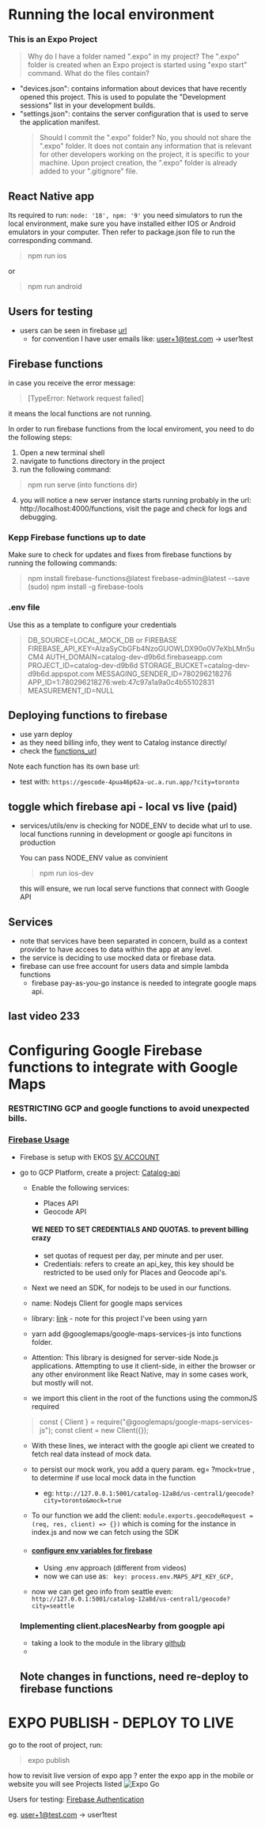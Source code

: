 # Running the local environment

### This is an Expo Project

> Why do I have a folder named ".expo" in my project?
> The ".expo" folder is created when an Expo project is started using "expo start" command.
> What do the files contain?

- "devices.json": contains information about devices that have recently opened this project. This is used to populate the "Development sessions" list in your development builds.
- "settings.json": contains the server configuration that is used to serve the application manifest.
  > Should I commit the ".expo" folder?
  > No, you should not share the ".expo" folder. It does not contain any information that is relevant for other developers working on the project, it is specific to your machine.
  > Upon project creation, the ".expo" folder is already added to your ".gitignore" file.

## React Native app

Its required to run: `node: '18', npm: '9'`
you need simulators to run the local environment,
make sure you have installed either IOS or Android emulators in your computer. Then refer to package.json file to run the corresponding command.

> npm run ios

or

> npm run android

## Users for testing

- users can be seen in firebase [url](https://console.firebase.google.com/u/4/project/catalog-dev-d9b6d/authentication/users)
  - for convention I have user emails like: user+1@test.com -> user1test

## Firebase functions

in case you receive the error message:

> [TypeError: Network request failed]

it means the local functions are not running.

In order to run firebase functions from the local enviroment, you need to do the following steps:

1. Open a new terminal shell
2. navigate to functions directory in the project
3. run the following command:

> npm run serve (into functions dir)

4. you will notice a new server instance starts running probably in the url: http://localhost:4000/functions, visit the page and check for logs and debugging.

### Kepp Firebase functions up to date

Make sure to check for updates and fixes from firebase functions by running the following commands:

> npm install firebase-functions@latest firebase-admin@latest --save
> (sudo) npm install -g firebase-tools

### .env file

Use this as a template to configure your credentials

> DB_SOURCE=LOCAL_MOCK_DB or FIREBASE
> FIREBASE_API_KEY=AIzaSyCbGFb4NzoGUOWLDX90o0V7eXbLMn5uCM4
> AUTH_DOMAIN=catalog-dev-d9b6d.firebaseapp.com
> PROJECT_ID=catalog-dev-d9b6d
> STORAGE_BUCKET=catalog-dev-d9b6d.appspot.com
> MESSAGING_SENDER_ID=780296218276
> APP_ID=1:780296218276:web:47c97a1a9a0c4b55102831
> MEASUREMENT_ID=NULL

## Deploying functions to firebase

- use yarn deploy
- as they need billing info, they went to Catalog instance directly/
- check the [functions_url](https://console.firebase.google.com/u/4/project/catalog-12a8d/functions/list)

Note each function has its own base url:

- test with: `https://geocode-4pua46p62a-uc.a.run.app/?city=toronto`

## toggle which firebase api - local vs live (paid)

- services/utils/env is checking for NODE_ENV to decide what url to use.
  local functions running in development or google api funcitons in production

  You can pass NODE_ENV value as convinient

  > npm run ios-dev

  this will ensure, we run local serve functions that connect with Google API

## Services

- note that services have been separated in concern, build as a context provider to have accees to data within the app at any level.
- the service is deciding to use mocked data or firebase data.
- firebase can use free account for users data and simple lambda functions
  - firebase pay-as-you-go instance is needed to integrate google maps api.

## last video 233

# Configuring Google Firebase functions to integrate with Google Maps

### RESTRICTING GCP and google functions to avoid unexpected bills.

### [Firebase Usage](https://console.firebase.google.com/u/4/project/catalog-12a8d/usage)

- Firebase is setup with EKOS [SV ACCOUNT](https://console.firebase.google.com/u/4/_gl=1*jgigb9*_ga*MTY1NDk2NzM4OC4xNjg1MTE2NTY3*_ga_CW55HF8NVT*MTY5NzQ3ODM5OS43OC4wLjE2OTc0NzgzOTkuNjAuMC4w)

- go to GCP Platform, create a project: [Catalog-api](https://console.cloud.google.com/home/dashboard?authuser=4&project=catalog-functions-check)

  - Enable the following services:

    - Places API
    - Geocode API

    #### WE NEED TO SET CREDENTIALS AND QUOTAS. to prevent billing crazy

    - set quotas of request per day, per minute and per user.
    - Credentials: refers to create an api_key, this key should be restricted to be used only for Places and Geocode api's.

  - Next we need an SDK, for nodejs to be used in our functions.
  - name: Nodejs Client for google maps services
  - library: [link](https://www.npmjs.com/package/@googlemaps/google-maps-services-js) - note for this project I've been using yarn
  - yarn add @googlemaps/google-maps-services-js into functions folder.
  - Attention: This library is designed for server-side Node.js applications. Attempting to use it client-side, in either the browser or any other environment like React Native, may in some cases work, but mostly will not.

  - we import this client in the root of the functions using the commonJS required

  > const { Client } = require("@googlemaps/google-maps-services-js");
  > const client = new Client({});

  - With these lines, we interact with the google api client we created to fetch real data instead of mock data.

  - to persist our mock work, you add a query param. eg= ?mock=true , to determine if use local mock data in the function

    - eg: `http://127.0.0.1:5001/catalog-12a8d/us-central1/geocode?city=toronto&mock=true`

  - To our function we add the client:
    `module.exports.geocodeRequest = (req, res, client) => {})` which is coming for the instance in index.js and now we can fetch using the SDK

  - #### [configure env variables for firebase](https://firebase.google.com/docs/functions/config-env?gen=2nd)

    - Using .env approach (different from videos)
    - now we can use as: ` key: process.env.MAPS_API_KEY_GCP,`

  - now we can get geo info from seattle even: `http://127.0.0.1:5001/catalog-12a8d/us-central1/geocode?city=seattle`

  ### Implementing client.placesNearby from googple api

  - taking a look to the module in the library [github](https://github.com/googlemaps/google-maps-services-js/blob/master/src/places/placesnearby.ts)
  -

  ## Note changes in functions, need re-deploy to firebase functions

# EXPO PUBLISH - DEPLOY TO LIVE

go to the root of project, run:

> expo publish

how to revisit live version of expo app ?
enter the expo app in the mobile or website
you will see Projects listed
![Expo Go](readme_files/exp-app-live-project.png)

Users for testing: [Firebase Authentication](https://console.firebase.google.com/u/4/project/catalog-12a8d/authentication/users)

eg. user+1@test.com -> user1test
